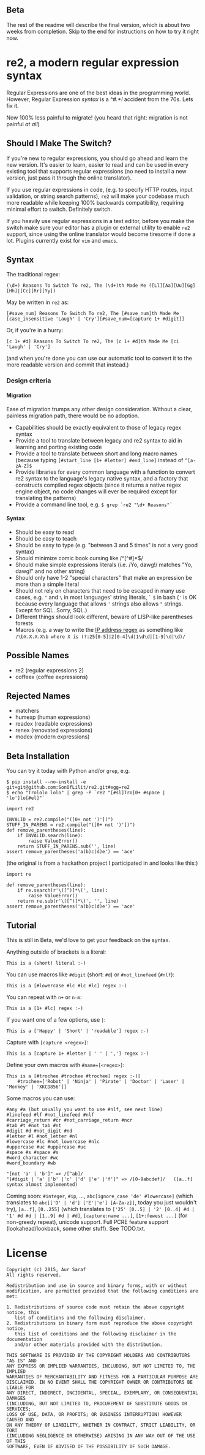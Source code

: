 ## Beta

The rest of the readme will describe the final version, which is about two weeks from completion. Skip to the end for instructions on how to try it right now.

# re2, a modern regular expression syntax

Regular Expressions are one of the best ideas in the programming world. However, Regular Expression _syntax_ is a _^#.*!_ accident from the 70s. Lets fix it.

Now 100% less painful to migrate! (you heard that right: migration is not painful *at all*)

## Should I Make The Switch?

If you're new to regular expressions, you should go ahead and learn the new version. It's easier to learn, easier to read and can be used in every existing tool that supports regular expressions (no need to install a new version, just pass it through the online translator).

If you use regular expressions in code, (e.g. to specify HTTP routes, input validation, or string search patterns), `re2` will make your codebase much more readable while keeping 100% backwards compatibility, requiring minimal effort to switch. Definitely switch.

If you heavily use regular expressions in a text editor, before you make the switch make sure your editor has a plugin or external utility to enable `re2` support, since using the online translator would become tiresome if done a lot. Plugins currently exist for `vim` and `emacs`.

## Syntax

The traditional regex:

```(\d+) Reasons To Switch To re2, The (\d+)th Made Me ([Ll][Aa][Uu][Gg][Hh]|[Cc][Rr][Yy])```

May be written in `re2` as:

```[#save_num] Reasons To Switch To re2, The [#save_num]th Made Me [case_insensitive 'Laugh' | 'Cry'][#save_num=[capture 1+ #digit]]```

Or, if you're in a hurry:

```[c 1+ #d] Reasons To Switch To re2, The [c 1+ #d]th Made Me [ci 'Laugh' | 'Cry']```

(and when you're done you can use our automatic tool to convert it to the more readable version and commit that instead.)

### Design criteria

#### Migration

Ease of migration trumps any other design consideration. Without a clear, painless migration path, there would be no adoption.

- Capabilities should be exactly equivalent to those of legacy regex syntax
- Provide a tool to translate between legacy and re2 syntax to aid in learning and porting existing code
- Provide a tool to translate between short and long macro names (because typing `[#start_line [1+ #letter] #end_line]` instead of `^[a-zA-Z]$`
- Provide libraries for every common language with a function to convert re2 syntax to the language's legacy native syntax, and a factory that constructs compiled regex objects (since it returns a native regex engine object, no code changes will ever be required except for translating the patterns)
- Provide a command line tool, e.g. ```$ grep `re2 "\d+ Reasons"` ```

#### Syntax

- Should be easy to read
- Should be easy to teach
- Should be easy to type (e.g. "between 3 and 5 times" is not a very good syntax)
- Should minimize comic book cursing like /^[^#]*$/
- Should make simple expressions literals (i.e. /Yo, dawg!/ matches "Yo, dawg!" and no other string)
- Should only have 1-2 "special characters" that make an expression be more than a simple literal
- Should not rely on characters that need to be escaped in many use cases, e.g. `"` and `\` in most languages' string literals, `` ` `` `$` in bash (`'` is OK because every language that allows `'` strings also allows `"` strings. Except for SQL. Sorry, SQL.)
- Different things should look different, beware of LISP-like parentheses forests
- Macros (e.g. a way to write the [IP address regex](https://regex101.com/r/oE7iZ2/1) as something like `/\bX.X.X.X\b where X is (?:25[0-5]|2[0-4]\d|1\d\d|[1-9]\d|\d)/`

## Possible Names

- re2 (regular expressions 2)
- coffeex (coffee expressions)

## Rejected Names

- matchers
- humexp (human expressions)
- readex (readable expressions)
- renex (renovated expressions)
- modex (modern expressions)

## Beta Installation

You can try it today with Python and/or `grep`, e.g.

```
$ pip install --no-install -e git+git@github.com:SonOfLilit/re2.git#egg=re2
$ echo "Trololo lolo" | grep -P `re2 "[#sl]Tro[0+ #space | 'lo']lo[#el]"`
```

```
import re2

INVALID = re2.compile("([0+ not ')'](")
STUFF_IN_PARENS = re2.compile("([0+ not ')'])")
def remove_parentheses(line):
    if INVALID.search(line):
        raise ValueError()
    return STUFF_IN_PARENS.sub('', line)
assert remove_parentheses('a(b)c(d)e') == 'ace'
```

(the original is from a hackathon project I participated in and looks like this:)

```
import re

def remove_parentheses(line):
    if re.search(r'\([^)]*\(', line):
        raise ValueError()
    return re.sub(r'\([^)]*\)', '', line)
assert remove_parentheses('a(b)c(d)e') == 'ace'
```

## Tutorial

This is still in Beta, we'd love to get your feedback on the syntax.

Anything outside of brackets is a literal:

```This is a (short) literal :-)```

You can use macros like `#digit` (short: `#d`) or `#not_linefeed` (`#nlf`):

```This is a [#lowercase #lc #lc #lc] regex :-)```

You can repeat with `n+` or `n-m`:

```This is a [1+ #lc] regex :-)```

If you want one of a few options, use `|`:

```This is a ['Happy' | 'Short' | 'readable'] regex :-)```

Capture with `[capture <regex>]`:

```This is a [capture 1+ #letter | ' ' | ','] regex :-)```

Define your own macros with `#name=[<regex>]`:

```
This is a [#trochee #trochee #trochee] regex :-)[
    #trochee=['Robot' | 'Ninja' | 'Pirate' | 'Doctor' | 'Laser' | 'Monkey' | 'XKCD856']]
```

Some macros you can use:

```
#any #a (but usually you want to use #nlf, see next line)
#linefeed #lf #not_linefeed #nlf
#carriage_return #cr #not_carriage_return #ncr
#tab #t #not_tab #nt
#digit #d #not_digit #nd
#letter #l #not_letter #nl
#lowercase #lc #not_lowercase #nlc
#uppercase #uc #uppercase #uc
#space #s #space #s
#word_character #wc
#word_boundary #wb
```

```
"[not 'a' | 'b']" => /[^ab]/
"[#digit | 'a' |'b' |'c' |'d' |'e' |'f']" => /[0-9abcdef]/   ([a..f] syntax almost implemented)
```

Coming soon: `#integer`, `#ip`, ..., `abc[ignore_case 'de' #lowercase]` (which translates to `abc[['D' | 'd'] ['E'|'e'] [A-Za-z]]`, today you just wouldn't try), `[a..f]`, `[0..255]` (which translates to `['25' [0..5] | '2' [0..4] #d | '1' #d #d | [1..9] #d | #d]`, `[capture:name ...]`, `[1+:fewest ...]` (for non-greedy repeat), unicode support. Full PCRE feature support (lookahead/lookback, some other stuff). See TODO.txt.

# License

```
Copyright (c) 2015, Aur Saraf
All rights reserved.

Redistribution and use in source and binary forms, with or without
modification, are permitted provided that the following conditions are met:

1. Redistributions of source code must retain the above copyright notice, this
   list of conditions and the following disclaimer.
2. Redistributions in binary form must reproduce the above copyright notice,
   this list of conditions and the following disclaimer in the documentation
   and/or other materials provided with the distribution.

THIS SOFTWARE IS PROVIDED BY THE COPYRIGHT HOLDERS AND CONTRIBUTORS "AS IS" AND
ANY EXPRESS OR IMPLIED WARRANTIES, INCLUDING, BUT NOT LIMITED TO, THE IMPLIED
WARRANTIES OF MERCHANTABILITY AND FITNESS FOR A PARTICULAR PURPOSE ARE
DISCLAIMED. IN NO EVENT SHALL THE COPYRIGHT OWNER OR CONTRIBUTORS BE LIABLE FOR
ANY DIRECT, INDIRECT, INCIDENTAL, SPECIAL, EXEMPLARY, OR CONSEQUENTIAL DAMAGES
(INCLUDING, BUT NOT LIMITED TO, PROCUREMENT OF SUBSTITUTE GOODS OR SERVICES;
LOSS OF USE, DATA, OR PROFITS; OR BUSINESS INTERRUPTION) HOWEVER CAUSED AND
ON ANY THEORY OF LIABILITY, WHETHER IN CONTRACT, STRICT LIABILITY, OR TORT
(INCLUDING NEGLIGENCE OR OTHERWISE) ARISING IN ANY WAY OUT OF THE USE OF THIS
SOFTWARE, EVEN IF ADVISED OF THE POSSIBILITY OF SUCH DAMAGE.
```
